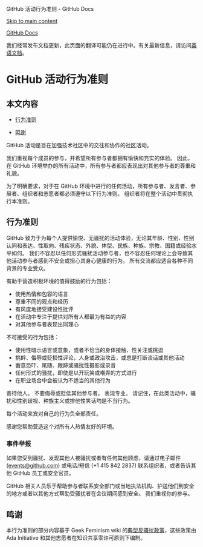 GitHub 活动行为准则 - GitHub Docs

[Skip to main content](#main-content)

[](/cn)[GitHub Docs](/cn)

我们经常发布文档更新，此页面的翻译可能仍在进行中。有关最新信息，请访问[英语文档](/en)。

GitHub 活动行为准则
==========

本文内容
----------

* [行为准则](#code-of-conduct)

* [鸣谢](#credit)

GitHub 活动是旨在加强技术社区中的交往和协作的社区活动。

我们重视每个成员的参与，并希望所有参与者都拥有愉快和充实的体验。 因此，在 GitHub 环境举办的所有活动中，所有参与者都应表现出对其他参与者的尊重和礼貌。

为了明确要求，对于在 GitHub 环境中进行的任何活动，所有参与者、发言者、参展者、组织者和志愿者都必须遵守以下行为准则。 组织者将在整个活动中贯彻执行本准则。

[](#code-of-conduct)行为准则
----------

GitHub 致力于为每个人提供愉悦、无骚扰的活动体验，无论其年龄、性别、性别认同和表达、性取向、残疾状态、外貌、体型、民族、种族、宗教、国籍或经验水平如何。 我们不容忍以任何形式骚扰活动参与者，也不容忍任何理论上会导致其他活动参与者感到不安全或担心其身心健康的行为。 所有交流都应适合各种不同背景的专业受众。

有助于营造积极环境的值得鼓励的行为包括：

* 使用热情和包容的语言
* 尊重不同的观点和经历
* 有风度地接受建设性批评
* 在活动中专注于提供对所有人都最为有益的内容
* 对其他参与者表现出同理心

不可接受的行为包括：

* 使用性暗示语言或意象，或者不恰当的身体接触、性关注或挑逗
* 挑衅、侮辱或贬损性评论，人身或政治攻击，或总是打断谈话或其他活动
* 蓄意恐吓、尾随、跟踪或骚扰性摄影或录音
* 任何形式的骚扰，即使是以开玩笑或嘲弄的方式进行
* 在职业场合中会被认为不适当的其他行为

善待他人。 不要侮辱或贬低其他参与者。 表现专业。 请记住，在此类活动中，骚扰和性别歧视、种族主义或排他性笑话均是不当行为。

每个活动来宾对自己的行为负全部责任。

感谢您帮助营造这个对所有人热情友好的环境。

### [](#reporting-an-incident)事件举报 ###

如果您受到骚扰、发现其他人被骚扰或者有任何其他顾虑，请通过电子邮件 ([events@github.com](mailto:events@github.com)) 或电话/短信 (+1 415 842 2837) 联系组织者，或者告诉其他 GitHub 员工或安全官员。

GitHub 相关人员乐于帮助参与者联系安全部门或当地执法机构、护送他们到安全的地方或者以其他方式帮助受骚扰者在会议期间感到安全。 我们重视你的参与。

[](#credit)鸣谢
----------

本行为准则的部分内容基于 Geek Feminism wiki 的[典型反骚扰政策](https://geekfeminism.wikia.org/wiki/Conference_anti-harassment/Policy)，这些政策由 Ada Initiative 和其他志愿者在知识共享零许可原则下编制。
